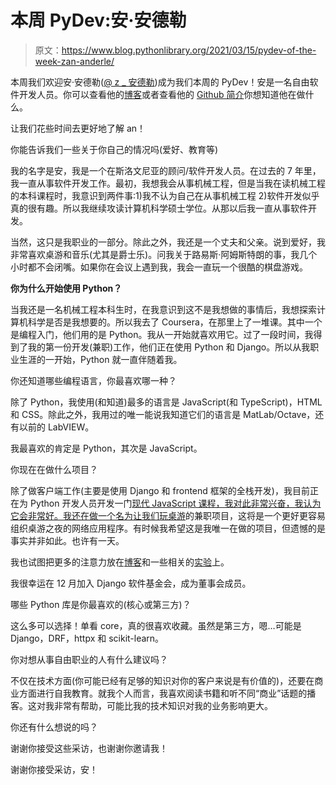 # 本周 PyDev:安·安德勒

> 原文：<https://www.blog.pythonlibrary.org/2021/03/15/pydev-of-the-week-zan-anderle/>

本周我们欢迎安·安德勒([@ z _ 安德勒](https://twitter.com/z_anderle))成为我们本周的 PyDev！安是一名自由软件开发人员。你可以查看他的[博客](https://zanderle.com/musings)或者查看他的 [Github 简介](https://github.com/zanderle)你想知道他在做什么。

让我们花些时间去更好地了解 an！

你能告诉我们一些关于你自己的情况吗(爱好、教育等)

我的名字是安，我是一个在斯洛文尼亚的顾问/软件开发人员。在过去的 7 年里，我一直从事软件开发工作。最初，我想我会从事机械工程，但是当我在读机械工程的本科课程时，我意识到两件事:1)我不认为自己在从事机械工程 2)软件开发似乎真的很有趣。所以我继续攻读计算机科学硕士学位。从那以后我一直从事软件开发。

当然，这只是我职业的一部分。除此之外，我还是一个丈夫和父亲。说到爱好，我非常喜欢桌游和音乐(尤其是爵士乐)。问我关于路易斯·阿姆斯特朗的事，我几个小时都不会闭嘴。如果你在会议上遇到我，我会一直玩一个很酷的棋盘游戏。

**你为什么开始使用 Python？**

当我还是一名机械工程本科生时，在我意识到这不是我想做的事情后，我想探索计算机科学是否是我想要的。所以我去了 Coursera，在那里上了一堆课。其中一个是编程入门，他们用的是 Python。我从一开始就喜欢用它。过了一段时间，我得到了我的第一份开发(兼职)工作，他们正在使用 Python 和 Django。所以从我职业生涯的一开始，Python 就一直伴随着我。

你还知道哪些编程语言，你最喜欢哪一种？

除了 Python，我使用(和知道)最多的语言是 JavaScript(和 TypeScript)，HTML 和 CSS。除此之外，我用过的唯一能说我知道它们的语言是 MatLab/Octave，还有以前的 LabVIEW。

我最喜欢的肯定是 Python，其次是 JavaScript。

你现在在做什么项目？

除了做客户端工作(主要是使用 Django 和 frontend 框架的全栈开发)，我目前正在为 Python 开发人员开发一门[现代 JavaScript 课程，我对此非常兴奋，我认为它会非常好。我还在做一个名为](https://javascriptforpython.dev/)[让我们玩桌游](https://www.letsplayboard.games/)的兼职项目，这将是一个更好更容易组织桌游之夜的网络应用程序。有时候我希望这是我唯一在做的项目，但遗憾的是事实并非如此。也许有一天。

我也试图把更多的注意力放在[博客](https://zanderle.com/musings)和一些相关的[实验](https://github.com/zanderle/django-sft)上。

我很幸运在 12 月加入 Django 软件基金会，成为董事会成员。

哪些 Python 库是你最喜欢的(核心或第三方)？

这么多可以选择！单看 core，真的很喜欢收藏。虽然是第三方，嗯…可能是 Django，DRF，httpx 和 scikit-learn。

你对想从事自由职业的人有什么建议吗？

不仅在技术方面(你可能已经有足够的知识对你的客户来说是有价值的)，还要在商业方面进行自我教育。就我个人而言，我喜欢阅读书籍和听不同“商业”话题的播客。这对我非常有帮助，可能比我的技术知识对我的业务影响更大。

你还有什么想说的吗？

谢谢你接受这些采访，也谢谢你邀请我！

谢谢你接受采访，安！